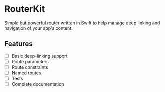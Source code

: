 # RouterKit

Simple but powerful router written in Swift to help manage deep linking and navigation of your app's content.

## Features

- [ ] Basic deep-linking support
- [ ] Route parameters
- [ ] Route constraints
- [ ] Named routes
- [ ] Tests
- [ ] Complete documentation
